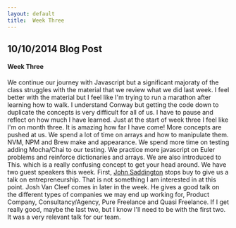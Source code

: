```yaml
---
layout: default
title:  Week Three
---
```


## **10/10/2014 Blog Post**

#### Week Three

We continue our journey with Javascript but a significant majoraty of the class struggles with the material that we review what we did last week.  I feel better with the material but I feel like I'm trying to run a marathon after learning how to walk.  I understand Conway but getting the code down to duplicate the concepts is very difficult for all of us.
I have to pause and reflect on how much I have learned.  Just at the start of week three I feel like I'm on month three.  It is amazing how far I have come!  More concepts are pushed at us.  We spend a lot of time on arrays and how to manipulate them.  NVM, NPM and Brew make and appearance.  We spend more time on testing adding Mocha/Chai to our testing.  We practice more javascript on Euler problems and reinforce dictionaries and arrays.  We are also introduced to This. which is a really confusing concept to get your head around.
We have two guest speakers this week.  First, [John Saddington](http://john.do/about/) stops buy to give us a talk on entrepreneurship.  That is not something I am interested in at this point.
Josh Van Cleef comes in later in the week.  He gives a good talk on the different types of companies we may end up working for, Product Company, Consultancy/Agency, Pure Freelance and Quasi Freelance.  If I get really good, maybe the last two, but I know I'll need to be with the first two.  It was a very relevant talk for our team.
